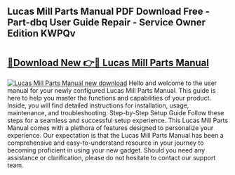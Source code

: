 ## Lucas Mill Parts Manual PDF Download Free - Part-dbq User Guide Repair - Service Owner Edition KWPQv

# <h2><a href="http://bc84995.oget.top/?id=Lucas+Mill+Parts+Manual">🔗Download New 👉🔴 Lucas Mill Parts Manual</a></h2>

[![Lucas Mill Parts Manual new download](https://i.imgur.com/5g1atiW.png)](http://bc84995.oget.top/?id=Lucas+Mill+Parts+Manual)
Hello and welcome to the user manual for your newly configured Lucas Mill Parts Manual. This guide is here to help you master the functions and capabilities of your product. Inside, you will find detailed instructions for installation, usage, maintenance, and troubleshooting. Step-by-Step Setup Guide Follow these steps for a seamless and successful setup experience. This Lucas Mill Parts Manual comes with a plethora of features designed to personalize your experience. Our expectation is that the Lucas Mill Parts Manual has been a comprehensive and easy-to-understand resource in your journey to becoming proficient in using your new gadget. Should you need any assistance or clarification, please do not hesitate to contact our support team.
